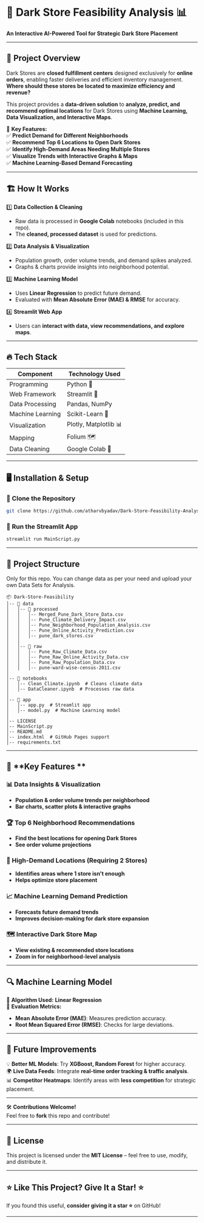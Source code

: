 # **🛒 Dark Store Feasibility Analysis 📊**  
**An Interactive AI-Powered Tool for Strategic Dark Store Placement**  

---

## 🚀 **Project Overview**  
Dark Stores are **closed fulfillment centers** designed exclusively for **online orders**, enabling faster deliveries and efficient inventory management. **Where should these stores be located to maximize efficiency and revenue?**  

This project provides a **data-driven solution** to **analyze, predict, and recommend optimal locations** for Dark Stores using **Machine Learning, Data Visualization, and Interactive Maps**.  

🔹 **Key Features:**  
✅ **Predict Demand for Different Neighborhoods**  
✅ **Recommend Top 6 Locations to Open Dark Stores**  
✅ **Identify High-Demand Areas Needing Multiple Stores**  
✅ **Visualize Trends with Interactive Graphs & Maps**  
✅ **Machine Learning-Based Demand Forecasting**  

---

## 🏗️ **How It Works**  
1️⃣ **Data Collection & Cleaning**  
   - Raw data is processed in **Google Colab** notebooks (included in this repo).  
   - The **cleaned, processed dataset** is used for predictions.  

2️⃣ **Data Analysis & Visualization**  
   - Population growth, order volume trends, and demand spikes analyzed.  
   - Graphs & charts provide insights into neighborhood potential.  

3️⃣ **Machine Learning Model**  
   - Uses **Linear Regression** to predict future demand.  
   - Evaluated with **Mean Absolute Error (MAE) & RMSE** for accuracy.  

4️⃣ **Streamlit Web App**  
   - Users can **interact with data, view recommendations, and explore maps**.  

---

## 🔥 **Tech Stack**  
| **Component** | **Technology Used** |
|--------------|------------------|
| Programming | Python 🐍 |
| Web Framework | Streamlit 🎈 |
| Data Processing | Pandas, NumPy |
| Machine Learning | Scikit-Learn 🤖 |
| Visualization | Plotly, Matplotlib 📊 |
| Mapping | Folium 🗺️ |
| Data Cleaning | Google Colab 🚀 |

---

## 🖥️ **Installation & Setup**  

### **🔹 Clone the Repository**  
```bash
git clone https://github.com/atharvbyadav/Dark-Store-Feasibility-Analysis.git
```

### **🔹 Run the Streamlit App**  
```bash
streamlit run MainScript.py
```
---

## 📂 **Project Structure**  
Only for this repo. You can change data as per your need and upload your own Data Sets for Analysis.

```
📦 Dark-Store-Feasibility  
│-- 📂 data  
│   │-- 📂 processed
│   │   │-- Merged_Pune_Dark_Store_Data.csv
│   │   │-- Pune_Climate_Delivery_Impact.csv
│   │   │-- Pune_Neighborhood_Population_Analysis.csv
│   │   │-- Pune_Online_Activity_Prediction.csv
│   │   │-- pune_dark_stores.csv
│   │  
│   │-- 📂 raw
│   │   │-- Pune_Raw_Climate_Data.csv
│   │   │-- Pune_Raw_Online_Activity_Data.csv
│   │   │-- Pune_Raw_Population_Data.csv
│   │   │-- pune-ward-wise-census-2011.csv  
│  
│-- 📂 notebooks  
│   │-- Clean_Climate.ipynb  # Cleans climate data  
│   │-- DataCleaner.ipynb  # Processes raw data  
│  
│-- 📂 app  
│   │-- app.py  # Streamlit app  
│   │-- model.py  # Machine Learning model  
│  
│-- LICENSE
│-- MainScript.py
│-- README.md
│-- index.html  # GitHub Pages support  
│-- requirements.txt
```

---

## 🎯 **Key Features **  

### **📊 Data Insights & Visualization**  
- **Population & order volume trends per neighborhood**  
- **Bar charts, scatter plots & interactive graphs**  

### **🏆 Top 6 Neighborhood Recommendations**  
- **Find the best locations for opening Dark Stores**  
- **See order volume projections**  

### **🚦 High-Demand Locations (Requiring 2 Stores)**  
- **Identifies areas where 1 store isn't enough**  
- **Helps optimize store placement**  

### **📈 Machine Learning Demand Prediction**  
- **Forecasts future demand trends**  
- **Improves decision-making for dark store expansion**  

### **🗺️ Interactive Dark Store Map**  
- **View existing & recommended store locations**  
- **Zoom in for neighborhood-level analysis**  

---

## 🔍 **Machine Learning Model**  
📌 **Algorithm Used:** **Linear Regression**  
📌 **Evaluation Metrics:**  
   - **Mean Absolute Error (MAE)**: Measures prediction accuracy.  
   - **Root Mean Squared Error (RMSE)**: Checks for large deviations.  

---

## 🔮 **Future Improvements**  
💡 **Better ML Models**: Try **XGBoost, Random Forest** for higher accuracy.  
🌍 **Live Data Feeds**: Integrate **real-time order tracking & traffic analysis**.  
📊 **Competitor Heatmaps**: Identify areas with **less competition** for strategic placement.  

---

🛠 **Contributions Welcome!**  
Feel free to **fork** this repo and contribute!  

---

## 📜 **License**  
This project is licensed under the **MIT License** – feel free to use, modify, and distribute it.  

---

## ⭐ **Like This Project? Give It a Star!** ⭐  
If you found this useful, **consider giving it a star ⭐** on GitHub!  

---
